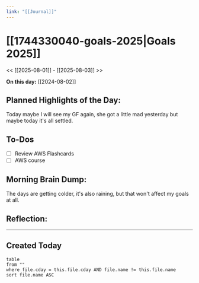 ```yaml
---
link: "[[Journal]]"
---
```

# [[1744330040-goals-2025|Goals 2025]]
<< [[2025-08-01]] - [[2025-08-03]] >>

**On this day:** [[2024-08-02]]
## Planned Highlights of the Day:
Today maybe I will see my GF again, she got a little mad yesterday but maybe today it's all settled.

## To-Dos
- [ ] Review AWS Flashcards
- [ ] AWS course

## Morning Brain Dump:
The days are getting colder, it's also raining, but that won't affect my goals at all.

## Reflection:


---
## Created Today
```dataview
table
from ""
where file.cday = this.file.cday AND file.name != this.file.name
sort file.name ASC
```

